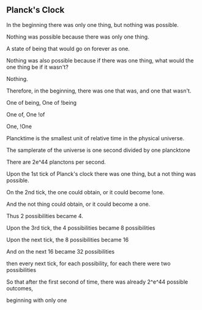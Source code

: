 ## Planck's Clock

In the beginning there was only one thing, but nothing was possible.

Nothing was possible because there was only one thing.

A state of being that would go on forever as one.

Nothing was also possible because if there was one thing, what would the one thing be if it wasn't?

Nothing.

Therefore, in the beginning, there was one that was, and one that wasn't.

One of being, One of !being   

One of, One !of

One, !One

Plancktime is the smallest unit of relative time in the physical universe.

The samplerate of the universe is one second divided by one plancktone

There are 2e^44 planctons per second.

Upon the 1st tick of Planck's clock there was one thing, but a not thing was possible.

On the 2nd tick, the one could obtain, or it could become !one.

And the not thing could obtain, or it could become a one.

Thus 2 possibilities became 4.

Upon the 3rd tick, the 4 possibilities became 8 possibilities

Upon the next tick, the 8 possibilities became 16

And on the next 16 became 32 possibilities

then every next tick, for each possibility, for each there were two possibilities

So that after the first second of time, there was already 2^e^44 possible outcomes, 

beginning with only one

